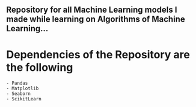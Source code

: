 ## Repository for all Machine Learning models I made while learning on Algorithms of Machine Learning...


# Dependencies of the Repository are the following
    - Pandas
    - Matplotlib
    - Seaborn
    - ScikitLearn